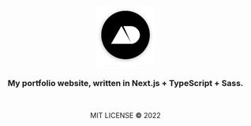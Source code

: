 <div align="center">

![logo](https://github.com/meszarosdezso/Self-site/blob/prod/client/public/logo120.png?raw=true)

### My portfolio website, written in Next.js + TypeScript + Sass.

&nbsp;

MIT LICENSE **©** 2022




























<!-- sup? 🫠 -->
</div>
